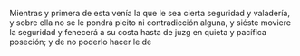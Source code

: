 Mientras y primera de esta venía la que le sea cierta seguridad y valadería, y sobre ella no se le pondrá pleito ni contradicción alguna, y siéste moviere la seguridad y fenecerá a su costa hasta de juzg en quieta y pacífica poseción; y de no poderlo hacer le de